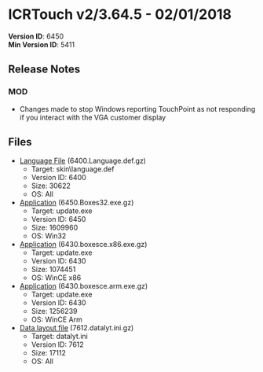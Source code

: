 # ICRTouch v2/3.64.5 - 02/01/2018

__Version ID__: 6450
<br>__Min Version ID__: 5411

## Release Notes
### MOD
- Changes made to stop Windows reporting TouchPoint as not responding if you interact with the VGA customer display

## Files
- [Language File](https://www.icrtouch.com/updates/icrtouch/6400.Language.def.gz) (6400.Language.def.gz)
  - Target: skin\language.def
  - Version ID: 6400
  - Size: 30622
  - OS: All
- [Application](https://www.icrtouch.com/updates/icrtouch/6450.Boxes32.exe.gz) (6450.Boxes32.exe.gz)
  - Target: update.exe
  - Version ID: 6450
  - Size: 1609960
  - OS: Win32
- [Application](https://www.icrtouch.com/updates/icrtouch/6430.boxesce.x86.exe.gz) (6430.boxesce.x86.exe.gz)
  - Target: update.exe
  - Version ID: 6430
  - Size: 1074451
  - OS: WinCE x86
- [Application](https://www.icrtouch.com/updates/icrtouch/6430.boxesce.arm.exe.gz) (6430.boxesce.arm.exe.gz)
  - Target: update.exe
  - Version ID: 6430
  - Size: 1256239
  - OS: WinCE Arm
- [Data layout file](https://www.icrtouch.com/updates/icrtouch/7612.datalyt.ini.gz) (7612.datalyt.ini.gz)
  - Target: datalyt.ini
  - Version ID: 7612
  - Size: 17112
  - OS: All

